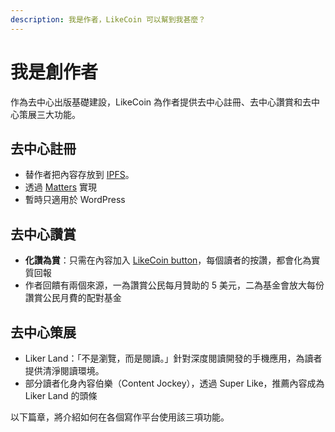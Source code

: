 ```yaml
---
description: 我是作者，LikeCoin 可以幫到我甚麼？
---
```


# 我是創作者

作為去中心出版基礎建設，LikeCoin 為作者提供去中心註冊、去中心讚賞和去中心策展三大功能。

## 去中心註冊 <a id="decentralized-registry"></a>

* 替作者把內容存放到 [IPFS](https://ipfs.io)。
* 透過 [Matters](https://matters.news/) 實現
* 暫時只適用於  WordPress

## 去中心讚賞 <a id="decentralized-rewards"></a>

* **化讚為賞**：只需在內容加入 [LikeCoin button](https://docs.like.co/v/zh/user-guide/content-creators/likecoin-button)，每個讀者的按讚，都會化為實質回報
* 作者回饋有兩個來源，一為讚賞公民每月贊助的 5 美元，二為基金會放大每份讚賞公民月費的配對基金

## 去中心策展 <a id="decentralized-curation"></a>

* Liker Land：「不是瀏覽，而是閱讀。」針對深度閱讀開發的手機應用，為讀者提供清淨閱讀環境。
* 部分讀者化身內容伯樂（Content Jockey），透過 Super Like，推薦內容成為 Liker Land 的頭條



以下篇章，將介紹如何在各個寫作平台使用該三項功能。

